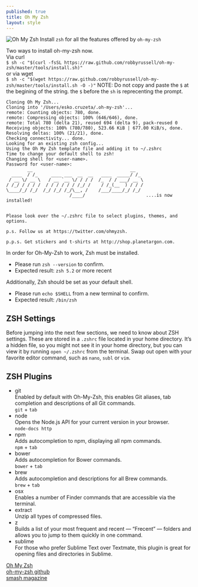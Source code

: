 ```yaml
---
published: true
title: Oh My Zsh
layout: style
---
```

![Oh My Zsh]({{site.baseurl}}/images/oh-my-zsh-logo.png)
Install `zsh` for all the features offered by `oh-my-zsh`

Two ways to install oh-my-zsh now.  
Via curl  
	`$ sh -c "$(curl -fsSL https://raw.github.com/robbyrussell/oh-my-zsh/master/tools/install.sh)"`  
or via wget  
	`$ sh -c "$(wget https://raw.github.com/robbyrussell/oh-my-zsh/master/tools/install.sh -O -)"`
NOTE: Do not copy and paste the `$` at the begining of the string. the `$` before the `sh` is reprecenting the prompt.

	Cloning Oh My Zsh...
	Cloning into '/Users/esko.cruzeta/.oh-my-zsh'...
	remote: Counting objects: 780, done.
	remote: Compressing objects: 100% (646/646), done.
	remote: Total 780 (delta 21), reused 694 (delta 9), pack-reused 0
	Receiving objects: 100% (780/780), 523.66 KiB | 677.00 KiB/s, done.
	Resolving deltas: 100% (21/21), done.
	Checking connectivity... done.
	Looking for an existing zsh config...
	Using the Oh My Zsh template file and adding it to ~/.zshrc
	Time to change your default shell to zsh!
	Changing shell for <user-name>.
	Password for <user-name>:
 	        __                                     __
	  ____  / /_     ____ ___  __  __   ____  _____/ /_
	 / __ \/ __ \   / __ `__ \/ / / /  /_  / / ___/ __ \
	/ /_/ / / / /  / / / / / / /_/ /    / /_(__  ) / / /
	\____/_/ /_/  /_/ /_/ /_/\__, /    /___/____/_/ /_/
	                        /____/                       ....is now installed!
	
	
	Please look over the ~/.zshrc file to select plugins, themes, and options.
	
	p.s. Follow us at https://twitter.com/ohmyzsh.
	
	p.p.s. Get stickers and t-shirts at http://shop.planetargon.com.
	
    
In order for Oh-My-Zsh to work, Zsh must be installed.  
- Please run `zsh --version` to confirm.  
- Expected result: `zsh 5.2` or more recent  

Additionally, Zsh should be set as your default shell.  
- Please run `echo $SHELL` from a new terminal to confirm.  
- Expected result: `/bin/zsh`  

## ZSH Settings

Before jumping into the next few sections, we need to know about ZSH settings. These are stored in a `.zshrc` file located in your home directory. It’s a hidden file, so you might not see it in your home directory, but you can view it by running `open ~/.zshrc` from the terminal. Swap out open with your favorite editor command, such as `nano`, `subl` or `vim`.

## ZSH Plugins
- git  
Enabled by default with Oh-My-Zsh, this enables Git aliases, tab completion and descriptions of all Git commands.  
`git` + `tab`
- node  
Opens the Node.js API for your current version in your browser.  
`node-docs http`
- npm  
Adds autocompletion to npm, displaying all npm commands.  
`npm` + `tab`
- bower  
Adds autocompletion for Bower commands.  
`bower` + `tab`
- brew  
Adds autocompletion and descriptions for all Brew commands.  
`brew` + `tab`
- osx  
Enables a number of Finder commands that are accessible via the terminal.
- extract  
Unzip all types of compressed files.
- z  
Builds a list of your most frequent and recent — “Frecent” — folders and allows you to jump to them quickly in one command.
- sublime  
For those who prefer Sublime Text over Textmate, this plugin is great for opening files and directories in Sublime.



[Oh My Zsh](http://ohmyz.sh/)  
[oh-my-zsh github](https://github.com/robbyrussell/oh-my-zsh)  
[smash magazine](https://www.smashingmagazine.com/2015/07/become-command-line-power-user-oh-my-zsh-z/)
